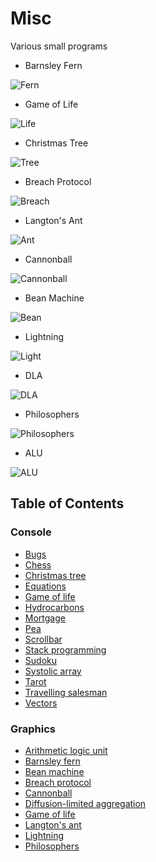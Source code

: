 # Misc

Various small programs

* Barnsley Fern

![Fern](https://i.imgur.com/xEhQxWb.png)

* Game of Life

![Life](https://i.imgur.com/MaaN8vt.png)

* Christmas Tree

![Tree](https://i.imgur.com/TR7bGia.png)

* Breach Protocol

![Breach](https://i.imgur.com/jHigPXH.png)

* Langton's Ant

![Ant](https://i.imgur.com/qxY8m2j.png)

* Cannonball

![Cannonball](https://i.imgur.com/ZyiJEfa.png)

* Bean Machine

![Bean](https://i.imgur.com/sBXk9PA.png)

* Lightning

![Light](https://i.imgur.com/gI39cRa.png)

* DLA

![DLA](https://i.imgur.com/JOhwYBf.png)

* Philosophers

![Philosophers](https://i.imgur.com/nC0A01A.png)

* ALU

![ALU](https://i.imgur.com/v2ymrhS.png)

## Table of Contents

### Console

* [Bugs](console/bugs.ex)
* [Chess](console/chess.rexx)
* [Christmas tree](console/tree.rkt)
* [Equations](console/root.ndf)
* [Game of life](console/life.ndf)
* [Hydrocarbons](console/hydrocarbons.cs)
* [Mortgage](console/money.ndf)
* [Pea](console/pea.tcl)
* [Scrollbar](console/marker.tcl)
* [Stack programming](console/stack.ex)
* [Sudoku](console/sudoku)
* [Systolic array](console/systolic.tcl)
* [Tarot](console/tarot.exs)
* [Travelling salesman](console/travel.ex)
* [Vectors](console/displacement.tcl)

### Graphics

* [Arithmetic logic unit](graphics/alu.tcl)
* [Barnsley fern](graphics/fern.rb)
* [Bean machine](graphics/bean.tcl)
* [Breach protocol](graphics/breach.tcl)
* [Cannonball](graphics/cannon.tcl)
* [Diffusion-limited aggregation](graphics/dla.tcl)
* [Game of life](graphics/game.rb)
* [Langton's ant](graphics/langton.tcl)
* [Lightning](graphics/lightning.tcl)
* [Philosophers](graphics/philosophers.tcl)

